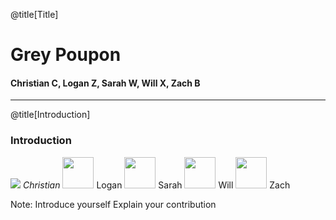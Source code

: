 @title[Title]

# Grey Poupon

#### Christian C, Logan Z, Sarah W, Will X, Zach B

---

@title[Introduction]

### Introduction

![](https://cjcarrollsite.files.wordpress.com/2017/09/7-copy2.jpg) *Christian*
<img src="https://loganzartman.github.io/sweblog17/profile.jpg" width="50" height="50" /> Logan 
<img src="https://swesushi.files.wordpress.com/2017/01/img_7694.jpg?w=644&zoom=2" width="50" height="50" /> Sarah 
<img src="https://xillwu.files.wordpress.com/2017/01/12967276_10206096418031215_1083369949972101586_o.jpg" width="50" height="50" /> Will 
<img src="https://hodlandstress.files.wordpress.com/2017/09/cropped-headshot1.png" width="50" height="50" /> Zach 

Note:
Introduce yourself
Explain your contribution
